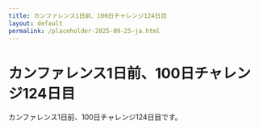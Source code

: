 ```yaml
---
title: カンファレンス1日前、100日チャレンジ124日目
layout: default
permalink: /placeholder-2025-09-25-ja.html
---
```


# カンファレンス1日前、100日チャレンジ124日目

カンファレンス1日前、100日チャレンジ124日目です。